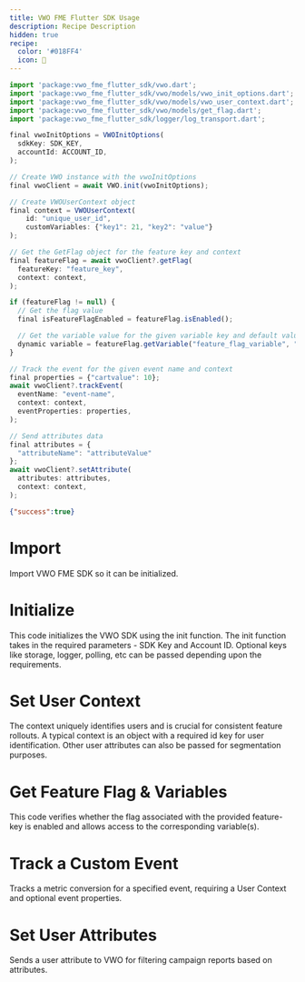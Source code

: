 ```yaml
---
title: VWO FME Flutter SDK Usage
description: Recipe Description
hidden: true
recipe:
  color: '#018FF4'
  icon: 🦉
---
```

```javascript Dart
import 'package:vwo_fme_flutter_sdk/vwo.dart';
import 'package:vwo_fme_flutter_sdk/vwo/models/vwo_init_options.dart';
import 'package:vwo_fme_flutter_sdk/vwo/models/vwo_user_context.dart';
import 'package:vwo_fme_flutter_sdk/vwo/models/get_flag.dart';
import 'package:vwo_fme_flutter_sdk/logger/log_transport.dart';

final vwoInitOptions = VWOInitOptions(
  sdkKey: SDK_KEY,
  accountId: ACCOUNT_ID,
);

// Create VWO instance with the vwoInitOptions
final vwoClient = await VWO.init(vwoInitOptions);

// Create VWOUserContext object
final context = VWOUserContext(
    id: "unique_user_id",
    customVariables: {"key1": 21, "key2": "value"}
);

// Get the GetFlag object for the feature key and context
final featureFlag = await vwoClient?.getFlag(
  featureKey: "feature_key",
  context: context,
);

if (featureFlag != null) {
  // Get the flag value
  final isFeatureFlagEnabled = featureFlag.isEnabled();

  // Get the variable value for the given variable key and default value
  dynamic variable = featureFlag.getVariable("feature_flag_variable", "default-value");
}

// Track the event for the given event name and context
final properties = {"cartvalue": 10};
await vwoClient?.trackEvent(
  eventName: "event-name",
  context: context,
  eventProperties: properties,
);

// Send attributes data
final attributes = {
  "attributeName": "attributeValue"
};
await vwoClient?.setAttribute(
  attributes: attributes,
  context: context,
);
```

```json Response Example
{"success":true}
```

# Import

<!-- javascript@1-5 -->

Import VWO FME SDK so it can be initialized.

# Initialize

<!-- javascript@7-13 -->

This code initializes the VWO SDK using the init function. The init function takes in the required parameters - SDK Key and Account ID. Optional keys like storage, logger, polling, etc can be passed depending upon the requirements.

# Set User Context

<!-- javascript@15-19 -->

The context uniquely identifies users and is crucial for consistent feature rollouts. A typical context is an object with a required id key for user identification. Other user attributes can also be passed for segmentation purposes.

# Get Feature Flag & Variables

<!-- javascript@21-25 -->

This code verifies whether the flag associated with the provided feature-key is enabled and allows access to the corresponding variable(s).

# Track a Custom Event

<!-- javascript@35-41 -->

Tracks a metric conversion for a specified event, requiring a User Context and optional event properties.

# Set User Attributes

<!-- javascript@43-50 -->

Sends a user attribute to VWO for filtering campaign reports based on attributes.